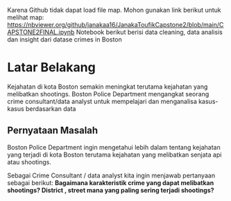 Karena Github tidak dapat load file map. Mohon gunakan link berikut untuk melihat map:
https://nbviewer.org/github/janakaa16/JanakaToufikCapstone2/blob/main/CAPSTONE2FINAL.ipynb
Notebook berikut berisi data cleaning, data analisis dan insight dari datase crimes in Boston
# Latar Belakang
Kejahatan di kota Boston semakin meningkat terutama kejahatan yang melibatkan shootings. Boston Police Department mengangkat seorang crime consultant/data analyst untuk mempelajari dan menganalisa kasus-kasus berdasarkan data

## Pernyataan Masalah
Boston Police Department ingin mengetahui lebih dalam tentang kejahatan yang terjadi di kota Boston terutama kejahatan yang melibatkan senjata api atau shootings. 

Sebagai Crime Consultant / data analyst kita ingin menjawab pertanyaan sebagai berikut:
**Bagaimana karakteristik crime yang dapat melibatkan shootings?  District , street mana yang paling sering terjadi shootings?**

